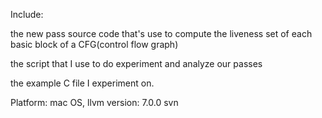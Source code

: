 Include:

the new pass source code that's use to compute the liveness set of each basic block of a CFG(control flow graph) 

the script that I use to do experiment and analyze our passes

the example C file I experiment on.


Platform: mac OS, llvm version: 7.0.0 svn

